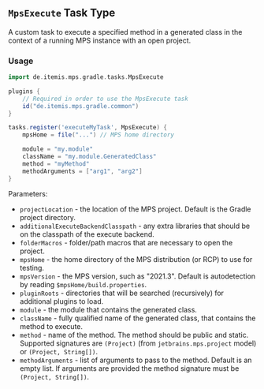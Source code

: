 ## `MpsExecute` Task Type

A custom task to execute a specified method in a generated class in the context of a running MPS instance with an open
project.

### Usage

```groovy
import de.itemis.mps.gradle.tasks.MpsExecute

plugins {
    // Required in order to use the MpsExecute task
    id("de.itemis.mps.gradle.common")
}

tasks.register('executeMyTask', MpsExecute) {
    mpsHome = file("...") // MPS home directory

    module = "my.module"
    className = "my.module.GeneratedClass"
    method = "myMethod"
    methodArguments = ["arg1", "arg2"]
}
```

Parameters:

* `projectLocation` - the location of the MPS project. Default is the Gradle project directory.
* `additionalExecuteBackendClasspath` - any extra libraries that should be on the classpath of the execute backend.
* `folderMacros` - folder/path macros that are necessary to open the project.
* `mpsHome` - the home directory of the MPS distribution (or RCP) to use for testing.
* `mpsVersion` - the MPS version, such as "2021.3". Default is autodetection by reading `$mpsHome/build.properties`.
* `pluginRoots` - directories that will be searched (recursively) for additional plugins to load.
* `module` - the module that contains the generated class.
* `className` - fully qualified name of the generated class, that contains the method to execute.
* `method` - name of the method. The method should be public and static. Supported signatures are `(Project)` (from
  `jetbrains.mps.project` model) or `(Project, String[])`.
* `methodArguments` - list of arguments to pass to the method. Default is an empty list. If arguments are provided the
  method signature must be `(Project, String[])`.
